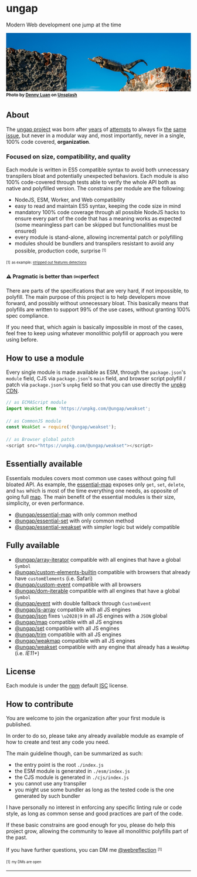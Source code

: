 # ungap

Modern Web development one jump at the time

![jumping the gap](img/denny-luan-crop.jpg)
<sup>**Photo by [Denny Luan](https://unsplash.com/photos/ovm_b91yEgY?utm_source=unsplash&utm_medium=referral&utm_content=creditCopyText) on [Unsplash](https://unsplash.com/search/photos/gap-landscape?utm_source=unsplash&utm_medium=referral&utm_content=creditCopyText)**</sup>


## About

The [ungap project](https://github.com/ungap) was born after [years](https://github.com/WebReflection/es6-collections) of [attempts](https://github.com/WebReflection/poorlyfills) to always fix [the](https://www.npmjs.com/search?q=weakmap) [same](https://www.npmjs.com/search?q=weakset) [issue](https://www.npmjs.com/search?q=ES%20Map), but never in a modular way and, most importantly, never in a single, 100% code covered, **organization**.


### Focused on size, compatibility, and quality

Each module is written in ES5 compatible syntax to avoid both unnecessary transpilers bloat and potentially unexpected behaviors.
Each module is also 100% code-covered through tests able to verify the whole API both as native and polyfilled version.
The constrains per module are the following:

  * NodeJS, ESM, Worker, and Web compatibility
  * easy to read and maintain ES5 syntax, keeping the code size in mind
  * mandatory 100% code coverage through all possible NodeJS hacks to ensure every part of the code that has a meaning works as expected (some meaningless part can be skipped but functionalities must be ensured)
  * every module is stand-alone, allowing incremental patch or polyfilling
  * modules should be bundlers and transpilers resistant to avoid any possible, production code, surprise <sup><sub>[1]</sub></sup>
  
<sup><sub>[1]</sub></sup> <sup><sub>as example: [stripped out features detections](https://twitter.com/WebReflection/status/1065665486233448449)</sub></sup>


#### **⚠** Pragmatic is better than <sub><sup>(im)</sup></sub>perfect

There are parts of the specifications that are very hard, if not impossible, to polyfill.
The main purpose of this project is to help developers move forward, and possibly without unnecessary bloat.
This basically means that polyfills are written to support 99% of the use cases, without granting 100% spec compliance.

If you need that, which again is basically impossible in most of the cases, feel free to keep using whatever monolithic polyfill or approach you were using before.


## How to use a module

Every single module is made available as ESM, through the `package.json`'s `module` field, CJS via `package.json`'s `main` field, and browser script polyfill / patch via `package.json`'s `unpkg` field so that you can use directly the [unpkg CDN](https://unpkg.com/#/).

```js
// as ECMAScript module
import WeakSet from 'https://unpkg.com/@ungap/weakset';

// as CommonJS module
const WeakSet = require('@ungap/weakset');

// as Browser global patch
<script src="https://unpkg.com/@ungap/weakset"></script>
```


## Essentially available

Essentials modules covers most common use cases without going full bloated API.
As example, the [essential-map](https://unpkg.com/@ungap/essential-map) exposes only `get`, `set`, `delete`, and `has` which is most of the time everything one needs, as opposite of going full [map](https://unpkg.com/@ungap/map).
The main benefit of the essential modules is their size, simplicity, or even performance.

  * [@ungap/essential-map](https://github.com/ungap/essential-map) with only common method
  * [@ungap/essential-set](https://github.com/ungap/essential-set) with only common method
  * [@ungap/essential-weakset](https://github.com/ungap/essential-weakset) with simpler logic but widely compatible


## Fully available

  * [@ungap/array-iterator](https://github.com/ungap/array-iterator) compatible with all engines that have a global `Symbol`
  * [@ungap/custom-elements-builtin](https://github.com/ungap/custom-elements-builtin) compatible with browsers that already have `customElements` (i.e. Safari)
  * [@ungap/custom-event](https://github.com/ungap/custom-event) compatible with all browsers
  * [@ungap/dom-iterable](https://github.com/ungap/dom-iterable) compatible with all engines that have a global `Symbol`
  * [@ungap/event](https://github.com/ungap/event) with double fallback through `CustomEvent`
  * [@ungap/is-array](https://github.com/ungap/is-array) compatible with all JS engines
  * [@ungap/json](https://github.com/ungap/json) fixes `\u2028|9` in all JS engines with a `JSON` global
  * [@ungap/map](https://github.com/ungap/map) compatible with all JS engines
  * [@ungap/set](https://github.com/ungap/set) compatible with all JS engines
  * [@ungap/trim](https://github.com/ungap/trim) compatible with all JS engines
  * [@ungap/weakmap](https://github.com/ungap/weakmap) compatible with all JS engines
  * [@ungap/weakset](https://github.com/ungap/weakset) compatible with any engine that already has a `WeakMap` (i.e. _IE11+_)


## License

Each module is under the [npm](https://www.npmjs.com) default [ISC](https://opensource.org/licenses/ISC) license.


## How to contribute

You are welcome to join the organization after your first module is published.

In order to do so, please take any already available module as example of how to create and test any code you need.

The main guideline though, can be summarized as such:

  * the entry point is the root `./index.js`
  * the ESM module is generated in `./esm/index.js`
  * the CJS module is generated in `./cjs/index.js`
  * you cannot use any transpiler
  * you might use some bundler as long as the tested code is the one generated by such bundler

I have personally no interest in enforcing any specific linting rule or code style, as long as common sense and good practices are part of the code.

If these basic constrains are good enough for you, please do help this project grow, allowing the community to leave all monolithic polyfills part of the past.

If you have further questions, you can DM me [@webreflection](https://twitter.com/WebReflection) <sup><sub>[1]</sub></sup>

<sup><sub>[1]</sub></sup> <sup><sub>my DMs are open</sub></sup>

- - -
